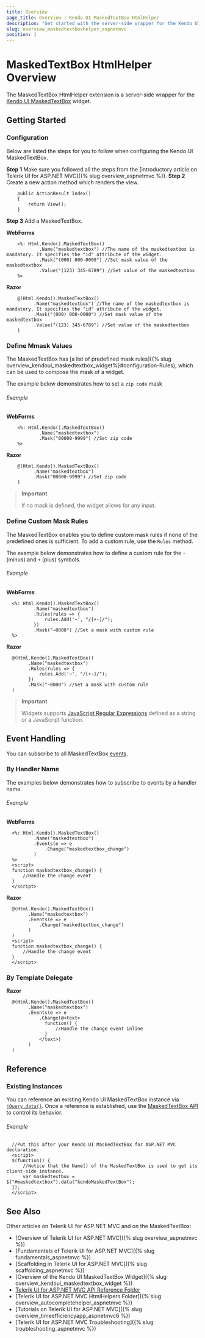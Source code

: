 ```yaml
---
title: Overview
page_title: Overview | Kendo UI MaskedTextBox HtmlHelper
description: "Get started with the server-side wrapper for the Kendo UI MaskedTextBox widget for ASP.NET MVC."
slug: overview_maskedtextboxhelper_aspnetmvc
position: 1
---
```


# MaskedTextBox HtmlHelper Overview

The MaskedTextBox HtmlHelper extension is a server-side wrapper for the [Kendo UI MaskedTextBox](https://demos.telerik.com/kendo-ui/maskedtextbox/index) widget.

## Getting Started

### Configuration

Below are listed the steps for you to follow when configuring the Kendo UI MaskedTextBox.

**Step 1** Make sure you followed all the steps from the [introductory article on Telerik UI for ASP.NET MVC]({% slug overview_aspnetmvc %}).
**Step 2** Create a new action method which renders the view.

        public ActionResult Index()
        {
            return View();
        }

**Step 3** Add a MaskedTextBox.

**WebForms**

        <%: Html.Kendo().MaskedTextBox()
                .Name("maskedtextbox") //The name of the maskedtextbox is mandatory. It specifies the "id" attribute of the widget.
                .Mask("(000) 000-0000") //Set mask value of the maskedtextbox
                .Value("(123) 345-6789") //Set value of the maskedtextbox
        %>

**Razor**

        @(Html.Kendo().MaskedTextBox()
              .Name("maskedtextbox") //The name of the maskedtextbox is mandatory. It specifies the "id" attribute of the widget.
              .Mask("(000) 000-0000") //Set mask value of the maskedtextbox
              .Value("(123) 345-6789") //Set value of the maskedtextbox
        )

### Define Mmask Values

The MaskedTextBox has [a list of predefined mask rules]({% slug overview_kendoui_maskedtextbox_widget%}#configuration-Rules), which can be used to compose the mask of a widget.

The example below demonstrates how to set a `zip code` mask

###### Example

**WebForms**

        <%: Html.Kendo().MaskedTextBox()
                .Name("maskedtextbox")
                .Mask("00000-9999") //Set zip code
        %>

**Razor**

        @(Html.Kendo().MaskedTextBox()
              .Name("maskedtextbox")
              .Mask("00000-9999") //Set zip code
        )

> **Important**
>
> If no mask is defined, the widget allows for any input.

### Define Custom Mask Rules

The MaskedTextBox enables you to define custom mask rules if none of the predefined ones is sufficient. To add a custom rule, use the `Rules` method.

The example below demonstrates how to define a custom rule for the `-` (minus) and `+` (plus) symbols.

###### Example

**WebForms**

      <%: Html.Kendo().MaskedTextBox()
              .Name("maskedtextbox")
              .Rules(rules => {
                  rules.Add('~', "/[+-]/");
              })
              .Mask("~0000") //Set a mask with custom rule
      %>

**Razor**

      @(Html.Kendo().MaskedTextBox()
            .Name("maskedtextbox")
            .Rules(rules => {
                rules.Add('~', "/[+-]/");
            })
            .Mask("~0000") //Set a mask with custom rule
      )

> **Important**
>
> Widgets supports [JavaScript Regular Expressions](https://developer.mozilla.org/en-US/docs/Web/JavaScript/Guide/Regular_Expressions) defined as a string or a JavaScript function.

## Event Handling

You can subscribe to all MaskedTextBox [events](/api/javascript/ui/maskedtextbox#events).

### By Handler Name

The examples below demonstrates how to subscribe to events by a handler name.

###### Example

**WebForms**

      <%: Html.Kendo().MaskedTextBox()
              .Name("maskedtextbox")
              .Events(e => e
                  .Change("maskedtextbox_change")
              )
      %>
      <script>
      function maskedtextbox_change() {
          //Handle the change event
      }
      </script>

**Razor**

      @(Html.Kendo().MaskedTextBox()
            .Name("maskedtextbox")
            .Events(e => e
                .Change("maskedtextbox_change")
            )
      )
      <script>
      function maskedtextbox_change() {
          //Handle the change event
      }
      </script>

### By Template Delegate

**Razor**

      @(Html.Kendo().MaskedTextBox()
            .Name("maskedtextbox")
            .Events(e => e
                .Change(@<text>
                  function() {
                      //Handle the change event inline
                  }
                </text>)
            )
      )

## Reference

### Existing Instances

You can reference an existing Kendo UI MaskedTextBox instance via [`jQuery.data()`](http://api.jquery.com/jQuery.data/). Once a reference is established, use the [MaskedTextBox API](/api/javascript/ui/maskedtextbox#methods) to control its behavior.

###### Example

      //Put this after your Kendo UI MaskedTextBox for ASP.NET MVC declaration.
      <script>
      $(function() {
          //Notice that the Name() of the MaskedTextBox is used to get its client-side instance.
          var maskedtextbox = $("#maskedtextbox").data("kendoMaskedTextBox");
      });
      </script>

## See Also

Other articles on Telerik UI for ASP.NET MVC and on the MaskedTextBox:

* [Overview of Telerik UI for ASP.NET MVC]({% slug overview_aspnetmvc %})
* [Fundamentals of Telerik UI for ASP.NET MVC]({% slug fundamentals_aspnetmvc %})
* [Scaffolding in Telerik UI for ASP.NET MVC]({% slug scaffolding_aspnetmvc %})
* [Overview of the Kendo UI MaskedTextBox Widget]({% slug overview_kendoui_maskedtextbox_widget %})
* [Telerik UI for ASP.NET MVC API Reference Folder](/api/aspnet-mvc/Kendo.Mvc/AggregateFunction)
* [Telerik UI for ASP.NET MVC HtmlHelpers Folder]({% slug overview_autocompletehelper_aspnetmvc %})
* [Tutorials on Telerik UI for ASP.NET MVC]({% slug overview_timeefficiencyapp_aspnetmvc6 %})
* [Telerik UI for ASP.NET MVC Troubleshooting]({% slug troubleshooting_aspnetmvc %})
